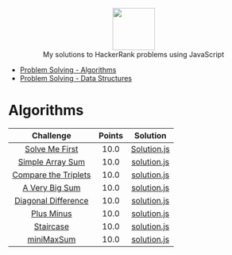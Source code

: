 <p align="center">
    <a href="https://www.hackerrank.com/itallo_sa_vieira">
        <img height=85 src="https://d3keuzeb2crhkn.cloudfront.net/hackerrank/assets/styleguide/logo_wordmark-f5c5eb61ab0a154c3ed9eda24d0b9e31.svg">
    </a>
    <br>My solutions to HackerRank problems using JavaScript
</p>



* [Problem Solving - Algorithms](#algorithms)
* [Problem Solving - Data Structures](#algorithms)



# Algorithms

|                                                                              Challenge                                                                               | Points |                                                                                    Solution                                                                                 |
|:--------------------------------------------------------------------------------------------------------------------------------------------------------------------:|:------:|:---------------------------------------------------------------------------------------------------------------------------------------------------------------------------:|
| [Solve Me First](https://github.com/itallosavieira/hacker-rank-challenges/blob/master/algorithms/00_solve-me-first/00_solve-me-first-problem.pdf)                    |   10.0   | [Solution.js](https://github.com/itallosavieira/hacker-rank-challenges/blob/master/algorithms/00_solve-me-first/00_solve-me-first.js)                                     |
| [Simple Array Sum](https://github.com/itallosavieira/hacker-rank-challenges/blob/master/algorithms/01_simple-array-sum/01_simple-array-sum-problem.pdf)              |   10.0   | [solution.js](https://github.com/itallosavieira/hacker-rank-challenges/blob/master/algorithms/01_simple-array-sum/01_simple-array-sum.js)                                 |
| [Compare the Triplets](https://github.com/itallosavieira/hacker-rank-challenges/blob/master/algorithms/02_compare-the-triplets/02_compare-the-triplets-problem.pdf)  |   10.0   | [solution.js](https://github.com/itallosavieira/hacker-rank-challenges/blob/master/algorithms/02_compare-the-triplets/02_compare-the-triplets-problem.js)                 |
| [A Very Big Sum](https://github.com/itallosavieira/hacker-rank-challenges/blob/master/algorithms/03_a-very-big-sum/03_a-very-big-sum-problem.pdf)                    |   10.0   | [solution.js](https://github.com/itallosavieira/hacker-rank-challenges/blob/master/algorithms/03_a-very-big-sum/03_a-very-big-sum.js)                                     |
| [Diagonal Difference](https://github.com/itallosavieira/hacker-rank-challenges/blob/master/algorithms/04_diagonal-difference/04_diagonal-difference-problem.pdf)     |   10.0   | [solution.js](https://github.com/itallosavieira/hacker-rank-challenges/blob/master/algorithms/04_diagonal-difference/04_diagonal-difference.js)                           |
| [Plus Minus](https://github.com/itallosavieira/hacker-rank-challenges/blob/master/algorithms/05_plus-minus/05_plus-minus-problem.pdf)                                |   10.0   | [solution.js](https://github.com/itallosavieira/hacker-rank-challenges/blob/master/algorithms/05_plus-minus/05_plus-minus.js)                                             |
| [Staircase](https://github.com/itallosavieira/hacker-rank-challenges/blob/master/algorithms/06_staircase/06_staircase-problem.pdf)                                   |   10.0   | [solution.js](https://github.com/itallosavieira/hacker-rank-challenges/blob/master/algorithms/06_staircase/06_staircase.js)                                               |
| [miniMaxSum](https://github.com/itallosavieira/hacker-rank-challenges/blob/master/algorithms/07_mini-max-sum-problem.pdf)                                   |   10.0   | [solution.js](https://github.com/itallosavieira/hacker-rank-challenges/blob/master/algorithms/07_mini-max-sum/07_mini-max-sum.js)                                               |